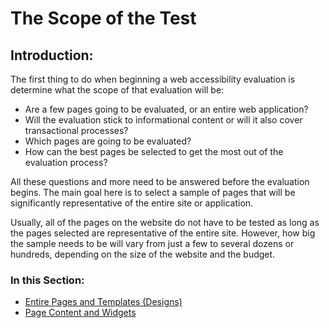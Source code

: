 # The Scope of the Test

## Introduction:

The first thing to do when beginning a web accessibility evaluation is determine what the scope of that evaluation will be:

- Are a few pages going to be evaluated, or an entire web application?
- Will the evaluation stick to informational content or will it also cover transactional processes?
- Which pages are going to be evaluated?
- How can the best pages be selected to get the most out of the evaluation process?

All these questions and more need to be answered before the evaluation begins. The main goal here is to select a sample of pages that will be significantly representative of the entire site or application.

Usually, all of the pages on the website do not have to be tested as long as the pages selected are representative of the entire site. However, how big the sample needs to be will vary from just a few to several dozens or hundreds, depending on the size of the website and the budget.

### In this Section:

- [Entire Pages and Templates (Designs)](entire-pages-and-designs.md)
- [Page Content and Widgets](page-content-and-widgets.md)
